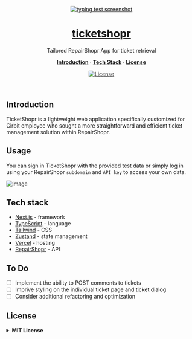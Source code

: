 <p align="center">
  <a href="https://ticketshopr.vercel.app">
    <img alt="typing test screenshot" src="https://github.com/mariangle/ticketshopr/assets/124585244/5a29b87f-3737-42e9-8b2f-1ecad05eca2f">
    <h1 align="center">ticketshopr</h1>
  </a>
</p>

<p align="center">
  Tailored RepairShopr App for ticket retrieval
</p>

<p align="center">
  <a href="#introduction"><strong>Introduction</strong></a> ·
  <a href="#tech-stack"><strong>Tech Stack</strong></a> ·
  <a href="#license"><strong>License</strong></a>
</p>
<p align="center">
  <a href="https://www.linkedin.com/in/maria-nguyen-le">
    <img src="https://img.shields.io/badge/-MariaLe-blue?style=plastic-square&logo=Linkedin&logoColor=white&link=https://www.linkedin.com/in/maria-nguyen-le/" alt="License" />
  </a>
</p>
<br/>

<!-- ABOUT THE PROJECT -->

## Introduction
TicketShopr is a lightweight web application specifically customized for Cirbit employee who sought a more straightforward and efficient ticket management solution within RepairShopr. 

## Usage

You can sign in TicketShopr with the provided test data or simply log in using your RepairShopr ``subdomain`` and ``API key`` to access your own data.

![image](https://github.com/mariangle/ticketshopr/assets/124585244/fd84e0bf-153e-48f5-989b-c13b192fc53e)


## Tech stack

- [Next.js](https://nextjs.org/) - framework
- [TypeScript](https://www.typescriptlang.org/) - language
- [Tailwind](https://tailwindcss.comm) - CSS
- [Zustand](https://docs.pmnd.rs/zustand/getting-started/introduction) - state management
- [Vercel](https://vercel.com/) - hosting
- [RepairShopr](https://api-docs.repairshopr.com/) - API

<!-- GETTING STARTED )-->

## To Do

* [ ] Implement the ability to POST comments to tickets
* [ ] Imprive styling on the individual ticket page and ticket dialog
* [ ] Consider additional refactoring and optimization

## License

<details>
  <summary><b>MIT License</b></summary>

Permission is hereby granted, free of charge, to any person obtaining a copy of this software and associated documentation files (the "Software"), to deal in the Software without restriction, including without limitation the rights to use, copy, modify, merge, publish, distribute, sublicense, and/or sell copies of the Software, and to permit persons to whom the Software is furnished to do so, subject to the following conditions:

The above copyright notice and this permission notice shall be included in all copies or substantial portions of the Software.
